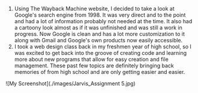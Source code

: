 1. Using The Wayback Machine website, I decided to take a look at Google's search engine from 1998. It was very direct and to the point and had a lot of information probably not needed at the time. It also had a cartoony look almost as if it was unfinished and was still a work in progress. Now Google is clean and has a lot more customization to it along with Gmail and Google's own products now easily accessible.
2. I took a web design class back in my freshmen year of high school, so I was excited to get back into the groove of creating code and learning more about new programs that allow for easy creation and file management. These past few topics are definitely bringing back memories of from high school and are only getting easier and easier.

![My Screenshot](./images/Jarvis_Assignment 5.jpg)
